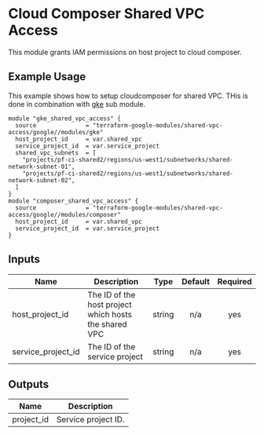 # Cloud Composer Shared VPC Access

This module grants IAM permissions on host project to cloud composer.

## Example Usage
This example shows how to setup cloudcomposer for shared VPC. THis is done in
combination with [gke](../gke) sub module.
```hcl
module "gke_shared_vpc_access" {
  source              = "terraform-google-modules/shared-vpc-access/google//modules/gke"
  host_project_id     = var.shared_vpc
  service_project_id  = var.service_project
  shared_vpc_subnets  = [
    "projects/pf-ci-shared2/regions/us-west1/subnetworks/shared-network-subnet-01",
    "projects/pf-ci-shared2/regions/us-west1/subnetworks/shared-network-subnet-02",
  ]
}
module "composer_shared_vpc_access" {
  source              = "terraform-google-modules/shared-vpc-access/google//modules/composer"
  host_project_id     = var.shared_vpc
  service_project_id  = var.service_project
}
```

<!-- BEGINNING OF PRE-COMMIT-TERRAFORM DOCS HOOK -->
## Inputs

| Name | Description | Type | Default | Required |
|------|-------------|:----:|:-----:|:-----:|
| host\_project\_id | The ID of the host project which hosts the shared VPC | string | n/a | yes |
| service\_project\_id | The ID of the service project | string | n/a | yes |

## Outputs

| Name | Description |
|------|-------------|
| project\_id | Service project ID. |

<!-- END OF PRE-COMMIT-TERRAFORM DOCS HOOK -->